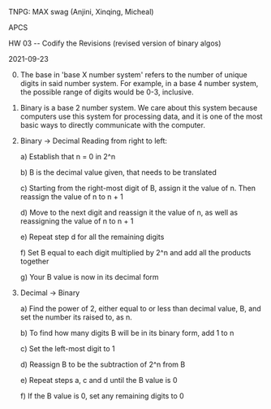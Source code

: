 TNPG: MAX swag (Anjini, Xinqing, Micheal)

APCS

HW 03 -- Codify the Revisions (revised version of binary algos)

2021-09-23


0. The base in 'base X number system' refers to the number of unique digits in said number system. For example, in a base 4 number system, the possible range of digits would be 0-3, inclusive. 

1. Binary is a base 2 number system. We care about this system because computers use this system for processing data, and it is one of the most basic ways to directly communicate with the computer. 

2. Binary -> Decimal
Reading from right to left:
    
    a) Establish that n = 0 in 2^n
    
    b) B is the decimal value given, that needs to be translated
    
    c) Starting from the right-most digit of B, assign it the value of n. Then reassign the value of n to n + 1
    
    d) Move to the next digit and reassign it the value of n, as well as reassigning the value of n to n + 1
    
    e) Repeat step d for all the remaining digits 
    
    f) Set B equal to each digit multiplied by 2^n and add all the products together
    
    g) Your B value is now in its decimal form

3. Decimal -> Binary
    
    a) Find the power of 2, either equal to or less than decimal value, B, and set the number its raised to, as n. 
    
    b) To find how many digits B will be in its binary form, add 1 to n
    
    c) Set the left-most digit to 1
    
    d) Reassign B to be the subtraction of 2^n from B
    
    e) Repeat steps a, c and d until the B value is 0
    
    f) If the B value is 0, set any remaining digits to 0
    

